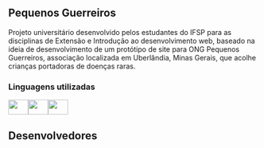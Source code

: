## Pequenos Guerreiros
Projeto universitário desenvolvido pelos estudantes do IFSP para as disciplinas de Extensão e Introdução ao desenvolvimento web, baseado na ideia de desenvolvimento de um protótipo de site para ONG Pequenos Guerreiros, associação localizada em Uberlândia, Minas Gerais, que acolhe crianças portadoras de doenças raras.

### Linguagens utilizadas
<div style="display: flex;">
<img height = "30" width="40" src="https://cdn.jsdelivr.net/gh/devicons/devicon@latest/icons/html5/html5-original.svg" />
<img height = "30" width="40" src="https://cdn.jsdelivr.net/gh/devicons/devicon@latest/icons/css3/css3-original.svg" />
<img height = "30" width="40" src="https://cdn.jsdelivr.net/gh/devicons/devicon@latest/icons/javascript/javascript-original.svg" />
</div>

## Desenvolvedores
          
